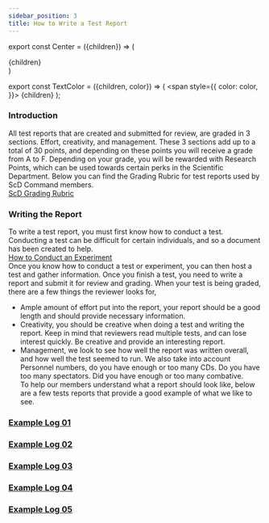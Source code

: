 ```yaml
---
sidebar_position: 3
title: How to Write a Test Report
---
```

export const Center = ({children}) => (
   <div
      style={{
         "textAlign": "center"
      }}>
      {children}
   </div>
)

export const TextColor = ({children, color}) => (
<span
style={{
      color: color,
    }}>
{children}
</span>
);

### Introduction
All test reports that are created and submitted for review, are graded in 3 sections.  Effort, creativity, and management. These 3 sections add up to a total of 30 points, and depending on these points you will receive a grade from A to F. Depending on your grade, you will be rewarded with Research Points, which can be used towards certain perks in the Scientific Department. Below you can find the Grading Rubric for test reports used by ScD Command members. <br />
[<TextColor color="#735cff">ScD Grading Rubric</TextColor>](https://docs.google.com/document/d/1GDR9Nk0FKHbGjHV0XYeT0Md7B0IcL7xMkHCETmVEQDs/edit)

### Writing the Report
To write a test report, you must first know how to conduct a test. Conducting a test can be difficult for certain individuals, and so a document has been created to help. <br />
[<TextColor color="#735cff">How to Conduct an Experiment</TextColor>](https://docs.google.com/document/d/13hYq9nYOR_L7o9Umzqncxyu75zN4luUVHiDtGZqgGSs/edit)<br />
Once you know how to conduct a test or experiment, you can then host a test and gather information. Once you finish a test, you need to write a report and submit it for review and grading. When your test is being graded, there are a few things the reviewer looks for,
- Ample amount of effort put into the report, your report should be a good length and should provide necessary information.
- Creativity, you should be creative when doing a test and writing the report. Keep in mind that reviewers read multiple tests, and can lose interest quickly. Be creative and provide an interesting report.
- Management, we look to see how well the report was written overall, and how well the test seemed to run. We also take into account Personnel numbers, do you have enough or too many CDs. Do you have too many spectators. Did you have enough or too many combative. <br />
To help our members understand what a report should look like, below are a few tests reports that provide a good example of what we like to see.

### [<TextColor color="#735cff">Example Log 01</TextColor>](https://docs.google.com/document/d/1y1OK8BisQCVYTO-AFV51YDW8exJR7B6D8TwqNcC0Ar4/edit)<br />
### [<TextColor color="#735cff">Example Log 02</TextColor>](https://docs.google.com/document/d/1x-ILNMB2EJEivn7xggBgEdBb_rhuFL9Y63GJxyRpurA/edit)<br />
### [<TextColor color="#735cff">Example Log 03</TextColor>](https://docs.google.com/document/d/10xy4VLpTTK6vcjl5Nw39vkZT6aUEdAT4XFNwbsBeDqE/edit)<br />
### [<TextColor color="#735cff">Example Log 04</TextColor>](https://docs.google.com/document/d/1APfCjHiiPlHsvqMzcQyFgeZ2yfuVFzPinYRF43j9q-8/edit)<br />
### [<TextColor color="#735cff">Example Log 05</TextColor>](https://docs.google.com/document/d/15Xs2UClzry5cbGfr4fvmpcZgUNKjIyG_Aj8oEpm4fXk/edit)<br />
